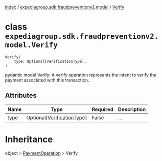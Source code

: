 [index](index.md) /
[expediagroup.sdk.fraudpreventionv2.model](expediagroup.sdk.fraudpreventionv2.model.md)
/ [Verify](Verify.md)

# class `expediagroup.sdk.fraudpreventionv2.model.Verify`

```
Verify(
    type: Optional[VerificationType],
)
```

pydantic model Verify: A verify operation represents the intent to
verify the payment associated with this transaction.

## Attributes

| Name | Type                                                | Required | Description |
| ---- | --------------------------------------------------- | -------- | ----------- |
| type | Optional\[[VerificationType](VerificationType.md)\] | False    | …           |

# Inheritance

object > [PaymentOperation](PaymentOperation.md) > Verify
